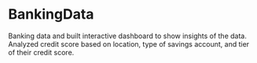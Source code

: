 # BankingData
Banking data and built interactive dashboard to show insights of the data.  Analyzed credit score based on location, type of savings account, and tier of their credit score.
